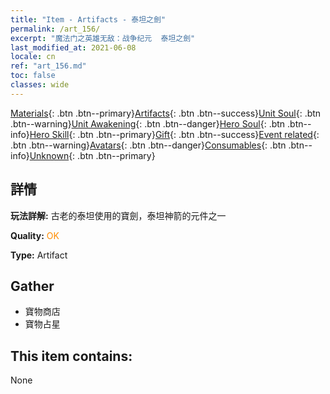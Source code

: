 ```yaml
---
title: "Item - Artifacts - 泰坦之劍"
permalink: /art_156/
excerpt: "魔法门之英雄无敌：战争纪元  泰坦之劍"
last_modified_at: 2021-06-08
locale: cn
ref: "art_156.md"
toc: false
classes: wide
---
```

 [Materials](/ItemsCN/){: .btn .btn--primary}[Artifacts](/ItemsCN/Artifacts/){: .btn .btn--success}[Unit Soul](/ItemsCN/UnitSoul/){: .btn .btn--warning}[Unit Awakening](/ItemsCN/UnitAwakening/){: .btn .btn--danger}[Hero Soul](/ItemsCN/HeroSoul/){: .btn .btn--info}[Hero Skill](/ItemsCN/HeroSkill/){: .btn .btn--primary}[Gift](/ItemsCN/Gift/){: .btn .btn--success}[Event related](/ItemsCN/Events/){: .btn .btn--warning}[Avatars](/ItemsCN/Avatars/){: .btn .btn--danger}[Consumables](/ItemsCN/Consumables/){: .btn .btn--info}[Unknown](/ItemsCN/Unknown/){: .btn .btn--primary}

## 詳情
 **玩法詳解:** 古老的泰坦使用的寶劍，泰坦神箭的元件之一

 **Quality:** <span style="color: #FF8C00">OK</span>

 **Type:** Artifact

## Gather

*    寶物商店 
*    寶物占星 

## This item contains:

  None

